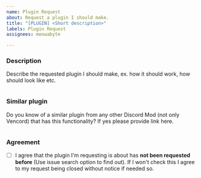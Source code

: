 ```yaml
---
name: Plugin Request
about: Request a plugin I should make.
title: "[PLUGIN] <Short description>"
labels: Plugin Request
assignees: meowabyte

---
```


### Description

Describe the requested plugin I should make, ex. how it should work, how should look like etc.

```

```

### Similar plugin
Do you know of a similar plugin from any other Discord Mod (not only Vencord) that has this functionality? If yes please provide link here.
```

```

### Agreement
- [ ] I agree that the plugin I'm requesting is about has **not been requested before** (Use issue search option to find out). If I won't check this I agree to my request being closed without notice if needed so.
